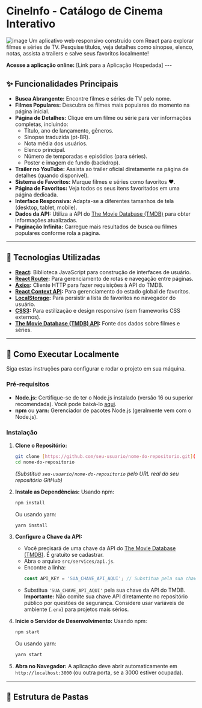 # CineInfo - Catálogo de Cinema Interativo

![image](https://github.com/user-attachments/assets/0709fa5f-73df-4dad-b599-7a317140706a)
 Um aplicativo web responsivo construído com React para explorar filmes e séries de TV. Pesquise títulos, veja detalhes como sinopse, elenco, notas, assista a trailers e salve seus favoritos localmente!

**Acesse a aplicação online:** [Link para a Aplicação Hospedada] ---

## ✨ Funcionalidades Principais

* **Busca Abrangente:** Encontre filmes e séries de TV pelo nome.
* **Filmes Populares:** Descubra os filmes mais populares do momento na página inicial.
* **Página de Detalhes:** Clique em um filme ou série para ver informações completas, incluindo:
    * Título, ano de lançamento, gêneros.
    * Sinopse traduzida (pt-BR).
    * Nota média dos usuários.
    * Elenco principal.
    * Número de temporadas e episódios (para séries).
    * Poster e imagem de fundo (backdrop).
* **Trailer no YouTube:** Assista ao trailer oficial diretamente na página de detalhes (quando disponível).
* **Sistema de Favoritos:** Marque filmes e séries como favoritos ❤️.
* **Página de Favoritos:** Veja todos os seus itens favoritados em uma página dedicada.
* **Interface Responsiva:** Adapta-se a diferentes tamanhos de tela (desktop, tablet, mobile).
* **Dados da API:** Utiliza a API do [The Movie Database (TMDB)](https://www.themoviedb.org/) para obter informações atualizadas.
* **Paginação Infinita:** Carregue mais resultados de busca ou filmes populares conforme rola a página.
  

---

## 🚀 Tecnologias Utilizadas

* **[React](https://reactjs.org/):** Biblioteca JavaScript para construção de interfaces de usuário.
* **[React Router](https://reactrouter.com/):** Para gerenciamento de rotas e navegação entre páginas.
* **[Axios](https://axios-http.com/):** Cliente HTTP para fazer requisições à API do TMDB.
* **[React Context API](https://reactjs.org/docs/context.html):** Para gerenciamento do estado global de favoritos.
* **[LocalStorage](https://developer.mozilla.org/pt-BR/docs/Web/API/Window/localStorage):** Para persistir a lista de favoritos no navegador do usuário.
* **[CSS3](https://developer.mozilla.org/pt-BR/docs/Web/CSS):** Para estilização e design responsivo (sem frameworks CSS externos).
* **[The Movie Database (TMDB) API](https://developer.themoviedb.org/docs):** Fonte dos dados sobre filmes e séries.

---

## 🔧 Como Executar Localmente

Siga estas instruções para configurar e rodar o projeto em sua máquina.

### Pré-requisitos

* **Node.js:** Certifique-se de ter o Node.js instalado (versão 16 ou superior recomendada). Você pode baixá-lo [aqui](https://nodejs.org/).
* **npm** ou **yarn:** Gerenciador de pacotes Node.js (geralmente vem com o Node.js).

### Instalação

1.  **Clone o Repositório:**
    ```bash
    git clone [https://github.com/seu-usuario/nome-do-repositorio.git](https://github.com/seu-usuario/nome-do-repositorio.git)
    cd nome-do-repositorio
    ```
    *(Substitua `seu-usuario/nome-do-repositorio` pelo URL real do seu repositório GitHub)*

2.  **Instale as Dependências:**
    Usando npm:
    ```bash
    npm install
    ```
    Ou usando yarn:
    ```bash
    yarn install
    ```

3.  **Configure a Chave da API:**
    * Você precisará de uma chave da API do [The Movie Database (TMDB)](https://www.themoviedb.org/settings/api). É gratuito se cadastrar.
    * Abra o arquivo `src/services/api.js`.
    * Encontre a linha:
        ```javascript
        const API_KEY = 'SUA_CHAVE_API_AQUI'; // Substitua pela sua chave real
        ```
    * Substitua `'SUA_CHAVE_API_AQUI'` pela sua chave da API do TMDB. **Importante:** Não comite sua chave API diretamente no repositório público por questões de segurança. Considere usar variáveis de ambiente (`.env`) para projetos mais sérios.

4.  **Inicie o Servidor de Desenvolvimento:**
    Usando npm:
    ```bash
    npm start
    ```
    Ou usando yarn:
    ```bash
    yarn start
    ```

5.  **Abra no Navegador:**
    A aplicação deve abrir automaticamente em `http://localhost:3000` (ou outra porta, se a 3000 estiver ocupada).

---

## 📂 Estrutura de Pastas
